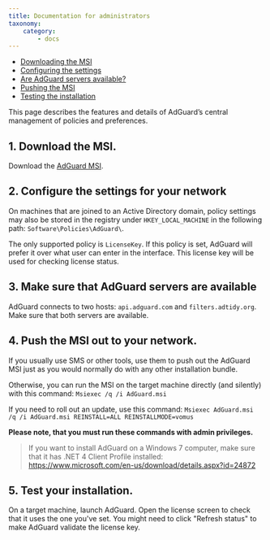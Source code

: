 ```yaml
---
title: Documentation for administrators
taxonomy:
    category:
        - docs
---
```


*   [Downloading the MSI](#msi-download)
*   [Configuring the settings](#settings-configuring)
*   [Are AdGuard servers available?](#servers-available)
*   [Pushing the MSI](#msi-push)
*   [Testing the installation](#installation-test)

This page describes the features and details of AdGuard’s central management of policies and preferences. 

<a name="msi-download"></a>

## 1. Download the MSI.

Download the [AdGuard MSI](https://static.adguard.com/windows/setup.msi).

<a name="settings-configuring"></a>

## 2. Configure the settings for your network

On machines that are joined to an Active Directory domain, policy settings may also be stored in the registry under  `HKEY_LOCAL_MACHINE` in the following path: `Software\Policies\AdGuard\`.

The only supported policy is `LicenseKey`. If this policy is set, AdGuard will prefer it over what user can enter in the interface. This license key will be used for checking license status.

<a name="servers-available"></a>

## 3. Make sure that AdGuard servers are available

AdGuard connects to two hosts: `api.adguard.com` and `filters.adtidy.org`. Make sure that both servers are available.

<a name="msi-push"></a>

## 4. Push the MSI out to your network.

If you usually use SMS or other tools, use them to push out the AdGuard MSI just as you would normally do with any other installation bundle.

Otherwise, you can run the MSI on the target machine directly (and silently) with this command:
`Msiexec /q /i AdGuard.msi`

If you need to roll out an update, use this command:
`Msiexec AdGuard.msi /q /i AdGuard.msi REINSTALL=ALL REINSTALLMODE=vomus`

**Please note, that you must run these commands with admin privileges.**

> If you want to install AdGuard on a Windows 7 computer, make sure that it has .NET 4 Client Profile installed: https://www.microsoft.com/en-us/download/details.aspx?id=24872

<a name="installation-test"></a>

## 5. Test your installation.

On a target machine, launch AdGuard. Open the license screen to check that it uses the one you've set. You might need to click "Refresh status" to make AdGuard validate the license key.
